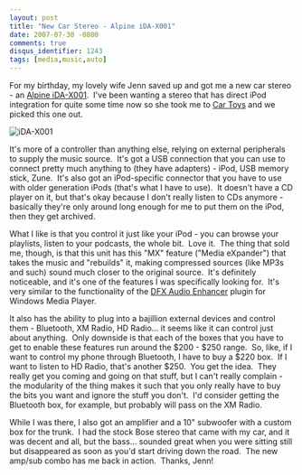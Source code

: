 ```yaml
---
layout: post
title: "New Car Stereo - Alpine iDA-X001"
date: 2007-07-30 -0800
comments: true
disqus_identifier: 1243
tags: [media,music,auto]
---
```

For my birthday, my lovely wife Jenn saved up and got me a new car
stereo - an [Alpine
iDA-X001](http://www.alpine-usa.com/US-en/products/product.php?model=iDA-X001). 
I've been wanting a stereo that has direct iPod integration for quite
some time now so she took me to [Car Toys](http://www.cartoys.com) and
we picked this one out.

![iDA-X001](https://hyqi8g.dm2302.livefilestore.com/y2pUZikVijdQNJL9OosdO_8yDHSJnKtu4qN5RlP9iCyEIwfiihrs9GJl9gZbqM-raRnHbrZfScPPktsde1tltzfWOAP1uuibjeq7yjn8PrM93A/20070730idax001.jpg?psid=1)

It's more of a controller than anything else, relying on external
peripherals to supply the music source.  It's got a USB connection that
you can use to connect pretty much anything to (they have adapters) -
iPod, USB memory stick, Zune.  It's also got an iPod-specific connector
that you have to use with older generation iPods (that's what I have to
use).  It doesn't have a CD player on it, but that's okay because I
don't really listen to CDs anymore - basically they're only around long
enough for me to put them on the iPod, then they get archived.

What I like is that you control it just like your iPod - you can browse
your playlists, listen to your podcasts, the whole bit.  Love it.  The
thing that sold me, though, is that this unit has this "MX" feature
("Media eXpander") that takes the music and "rebuilds" it, making
compressed sources (like MP3s and such) sound much closer to the
original source.  It's definitely noticeable, and it's one of the
features I was specifically looking for.  It's very similar to the
functionality of the [DFX Audio
Enhancer](http://www.fxsound.com/dfx/index.php?vendor=0&subvendor=0&plus=0&refer=0)
plugin for Windows Media Player.

It also has the ability to plug into a bajillion external devices and
control them - Bluetooth, XM Radio, HD Radio... it seems like it can
control just about anything.  Only downside is that each of the boxes
that you have to get to enable these features run around the \$200 -
\$250 range.  So, like, if I want to control my phone through Bluetooth,
I have to buy a \$220 box.  If I want to listen to HD Radio, that's
another \$250.  You get the idea.  They really get you coming and going
on that stuff, but I can't really complain - the modularity of the thing
makes it such that you only really have to buy the bits you want and
ignore the stuff you don't.  I'd consider getting the Bluetooth box, for
example, but probably will pass on the XM Radio.

While I was there, I also got an amplifier and a 10" subwoofer with a
custom box for the trunk.  I had the stock Bose stereo that came with my
car, and it was decent and all, but the bass... sounded great when you
were sitting still but disappeared as soon as you'd start driving down
the road.  The new amp/sub combo has me back in action.  Thanks, Jenn!

